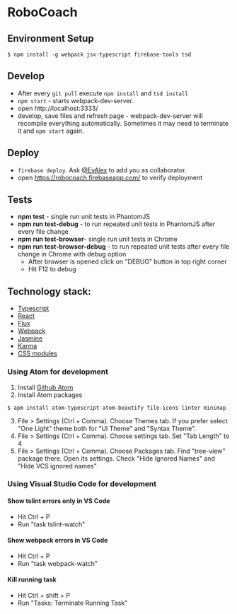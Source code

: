 ﻿# RoboCoach

## Environment Setup
```shell
$ npm install -g webpack jsx-typescript firebase-tools tsd
```

## Develop
* After every `git pull` execute `npm install` and `tsd install`
* `npm start` - starts webpack-dev-server.
* open http://localhost:3333/
* develop, save files and refresh page - webpack-dev-server will recompile everything automatically. Sometimes it may need to terminate it and `npm start` again.

## Deploy
* `firebase deploy`. Ask [@EvAlex](https://github.com/evalex/) to add you as collaborator.
* open https://robocoach.firebaseapp.com/ to verify deployment


## Tests
* **npm test** - single run unit tests in PhantomJS
* **npm run test-debug** - to run repeated unit tests in PhantomJS after every file change
* **npm run test-browser**- single run unit tests in Chrome
* **npm run test-browser-debug** - to run repeated unit tests after every file change in Chrome with debug option
    * After browser is opened click on "DEBUG" button in top right corner
    * Hit F12 to debug


## Technology stack:
* [Typescript](https://github.com/Microsoft/TypeScript)
* [React](https://github.com/facebook/react)
* [Flux](https://github.com/facebook/flux)
* [Webpack](https://github.com/webpack/webpack)
* [Jasmine](https://github.com/jasmine/jasmine)
* [Karma](https://github.com/karma-runner/karma)
* [CSS modules](https://github.com/css-modules/css-modules)


### Using Atom for development
1. Install [Github Atom](https://atom.io/)
2. Install Atom packages
```shell
$ apm install atom-typescript atom-beautify file-icons linter minimap
```
3. File > Settings (Ctrl + Comma). Choose Themes tab. If you prefer select "One Light" theme both for "UI Theme" and "Syntax Theme".
4. File > Settings (Ctrl + Comma). Choose settings tab. Set "Tab Length" to 4
5. File > Settings (Ctrl + Comma). Choose Packages tab. Find "tree-view" package there. Open its settings. Check "Hide Ignored Names" and "Hide VCS ignored names"

### Using Visual Studio Code for development
#### Show tslint errors only in VS Code
* Hit Ctrl + P
* Run "task tslint-watch"

#### Show webpack errors in VS Code
* Hit Ctrl + P
* Run "task webpack-watch"

#### Kill running task
* Hit Ctrl + shift + P
* Run "Tasks: Terminate Running Task"
